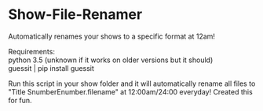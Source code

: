 # Show-File-Renamer
Automatically renames your shows to a specific format at 12am!

Requirements:  
python 3.5 (unknown if it works on older versions but it should)  
guessit | pip install guessit

Run this script in your show folder and it will automatically rename all files to "Title SnumberEnumber.filename" at 12:00am/24:00 everyday!
Created this for fun.
